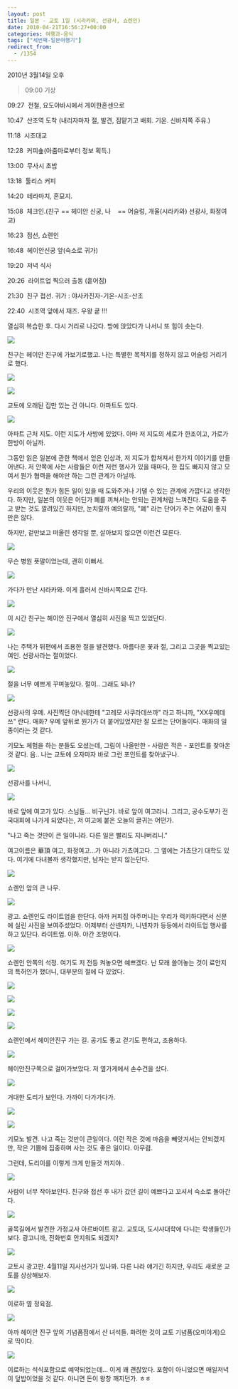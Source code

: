 ```yaml
---
layout: post
title: 일본 - 교토 1일 (시라카와, 선광사, 쇼렌인)
date: 2010-04-21T16:56:27+00:00
categories: 여행과-음식
tags: ["세번째-일본여행기"]
redirect_from:
  - /1354
---
```


2010년 3월14일 오후

> 09:00 기상

09:27  전철, 요도야바시에서 게이한혼센으로

10:47  산조역 도착 (내리자마자 절, 발견, 짐맡기고 배회. 기온. 신바지쪽 주유.)

11:18  시조대교

12:28  커피숖(아줌마로부터 정보 획득.)

13:00  무사시 초밥

13:18  툴리스 커피

14:20  테라마치, 혼묘지.

15:08  체크인.(친구 == 헤이안 신궁, 나    == 어슬렁, 개울(시라카와) 선광사, 화정여고)

16:23  접선, 쇼렌인

16:48  헤이안신궁 앞(숙소로 귀가)

19:20  저녁 식사

20:26  라이트업 찍으러 출동 (흩어짐)

21:30  친구 접선. 귀가 : 야사카진자-기온-시조-산조

22:40  시조역 앞에서 재즈. 우왕 쿧 !!!

열심히 복습한 후. 다시 거리로 나갔다. 방에 앉았다가 나서니 또 힘이 솟는다.

![ ](/assets/media/uploads_1_cfile25.uf.1217F3204BB6CB6C288FEB.jpg)

친구는 헤이안 진구에 가보기로했고. 나는 특별한 목적지를 정하지 않고 어슬렁 거리기로 했다.

![ ](/assets/media/uploads_1_cfile21.uf.116CD0234BB6CBAE4A0C75.jpg)

![ ](/assets/media/uploads_1_cfile4.uf.136CD0234BB6CBAF4B084C.jpg)

교토에 오래된 집만 있는 건 아니다. 아파트도 있다.

![ ](/assets/media/uploads_1_cfile2.uf.1850F81F4BB6CBCB1D86E8.jpg)

아파트 근처 지도. 이런 지도가 사방에 있었다. 아마 저 지도의 세로가 한조이고, 가로가 한방이 아닐까.

그동안 읽은 일본에 관한 책에서 얻은 인상과, 저 지도가 합쳐져서 한가지 이야기를 만들어낸다. 저 안쪽에 사는 사람들은 이런 저런 행사가 있을 때마다, 한 집도 빠지지 않고 모여서 뭔가 협력을 해야만 하는 그런 관계가 아닐까.

우리의 이웃은 뭔가 힘든 일이 있을 때 도와주거나 기댈 수 있는 관계에 가깝다고 생각한다. 하지만, 일본의 이웃은 어딘가 폐를 끼쳐서는 안되는 관계처럼 느껴진다. 도움을 주고 받는 것도 깔려있긴 하지만, 눈치랄까 예의랄까, "폐" 라는 단어가 주는 어감이 좋지만은 않다.

하지만, 겉만보고 떠올린 생각일 뿐, 살아보지 않으면 이런건 모른다.

![ ](/assets/media/uploads_1_cfile24.uf.170A90204BB6D0B46640F7.jpg)

무슨 병원 푯말이었는데, 괜히 이뻐서.

![ ](/assets/media/uploads_1_cfile2.uf.160A90204BB6D0B465E2E9.jpg)

가다가 만난 시라카와. 이게 흘러서 신바시쪽으로 간다.

![ ](/assets/media/uploads_1_cfile21.uf.190A90204BB6D0B56754AF.jpg)

이 시간 친구는 헤이안 진구에서 열심히 사진을 찍고 있었단다.

![ ](/assets/media/uploads_1_cfile9.uf.110A90204BB6D0B6681AE8.jpg)

나는 주택가 뒤편에서 조용한 절을 발견했다. 아름다운 꽃과 절, 그리고 그곳을 찍고있는 여인. 선광사라는 절이었다.

![ ](/assets/media/uploads_1_cfile29.uf.130A90204BB6D0B769FBBD.jpg)

절을 너무 예쁘게 꾸며놓았다. 절이.. 그래도 되나?

![ ](/assets/media/uploads_1_cfile5.uf.161EDF014BB6D1F85D45A9.jpg)

선광사의 우메. 사진찍던 아낙네한테 "고레모 사쿠라데쓰까" 라고 하니까, "XX우메데쓰" 란다. 매화? 우메 앞뒤로 뭔가가 더 붙어있었지만 잘 모르는 단어들이다. 매화의 일종이라는 것 같다.

기모노 체험을 하는 분들도 오셨는데, 그림이 나올만한 - 사람은 적은 - 포인트를 찾아온 것 같다. 음.. 나는 교토에 오자마자 바로 그런 포인트를 찾아냈구나.

![ ](/assets/media/uploads_1_cfile6.uf.146E960C4BB6D5B6A2A290.jpg)

선광사를 나서니,

![ ](/assets/media/uploads_1_cfile29.uf.156E960C4BB6D5B6A3B9FE.jpg)

바로 앞에 여고가 있다. 스님들... 비구닌가. 바로 앞이 여고라니. 그리고, 공수도부가 전국대회에 나가게 되었다는, 저 여고에 붙은 오늘의 글귀는 어떤가.

"나고 죽는 것만이 큰 일이니라. 다른 일은 빨리도 지나버리니."

여고이름은 華頂 여고, 화정여고...가 아니라 가쵸여고다. 그 옆에는 가쵸단기 대학도 있다. 여기에 다녀볼까 생각했지만, 남자는 받지 않는단다.

![ ](/assets/media/uploads_1_cfile5.uf.176E960C4BB6D5B7A480F0.jpg)

쇼렌인 앞의 큰 나무.

![ ](/assets/media/uploads_1_cfile1.uf.196E960C4BB6D5B8A51907.jpg)

광고. 쇼렌인도 라이트업을 한단다. 아까 커피집 아주머니는 우리가 럭키하다면서 신문에 실린 사진을 보여주셨었다. 어제부터 산넨자카, 니넨자카 등등에서 라이트업 행사를 하고 있단다. 라이트업. 아하. 야간 조명이다.

![ ](/assets/media/uploads_1_cfile10.uf.126E960C4BB6D5B9A70608.jpg)

쇼렌인 안쪽의 석정. 여기도 저 전등 켜놓으면 예쁘겠다. 난 모래 쓸어놓는 것이 료안지의 특허인가 했더니, 대부분의 절에 다 있었다.

![ ](/assets/media/uploads_1_cfile27.uf.136E960C4BB6D5BBA96248.jpg)

![ ](/assets/media/uploads_1_cfile25.uf.126E960C4BB6D5BCAAB7AA.jpg)

![ ](/assets/media/uploads_1_cfile24.uf.196E960C4BB6D5C0AFCD57.jpg)

![ ](/assets/media/uploads_1_cfile27.uf.116E960C4BB6D5BAA87872.jpg)

쇼렌인에서 헤이안진구 가는 길. 공기도 좋고 걷기도 편하고, 조용하다.

![ ](/assets/media/uploads_1_cfile4.uf.146E960C4BB6D5BDAB3B9B.jpg)

헤이안진구쪽으로 걸어가보았다. 저 옆가게에서 손수건을 샀다.

![ ](/assets/media/uploads_1_cfile25.uf.196E960C4BB6D5BFAE89B4.jpg)

거대한 도리가 보인다. 가까이 다가가다가.

![ ](/assets/media/uploads_1_cfile23.uf.156E960C4BB6D5BDACE648.jpg)

 

![ ](/assets/media/uploads_1_cfile27.uf.176E960C4BB6D5BEAD740A.jpg)

기모노 발견. 나고 죽는 것만이 큰일이다. 이런 작은 것에 마음을 빼앗겨서는 안되겠지만, 작은 기쁨에 집중하며 사는 것도 좋은 일이다. 아무렴.

그런데, 도리이를 이렇게 크게 만들것 까지야..

![ ](/assets/media/uploads_1_cfile23.uf.196E960C4BB6D5C1B0DD38.jpg)

사람이 너무 작아보인다. 친구와 접선 후 내가 갔던 길이 예쁘다고 꼬셔서 숙소로 돌아간다.

![ ](/assets/media/uploads_1_cfile2.uf.126E960C4BB6D5C2B26BBB.jpg)

골목길에서 발견한 가정교사 아르바이트 광고. 교토대, 도시샤대학에 다니는 학생들인가보다. 광고니까, 전화번호 안지워도 되겠지?

![ ](/assets/media/uploads_1_cfile27.uf.136E960C4BB6D5C2B3CE34.jpg)

교토시 광고판. 4월11일 지사선거가 있나봐. 다른 나라 얘기긴 하지만, 우리도 새로운 교토를 상상해보자.

![ ](/assets/media/uploads_1_cfile2.uf.166E960C4BB6D5C3B531BD.jpg)

이로하 옆 정육점.

![ ](/assets/media/uploads_1_cfile6.uf.186E960C4BB6D5C4B6EE47.jpg)

아까 헤이안 진구 앞의 기념품점에서 산 녀석들. 화려한 것이 교토 기념품(오미야게)으로 딱이다.

![ ](/assets/media/uploads_1_cfile27.uf.1750FC0C4BB6D844015CCE.jpg)

이로하는 석식포함으로 예약되었는데... 이게 꽤 괜찮았다. 포함이 아니었으면 매일저녁이 덮밥이었을 것 같다. 아니면 돈이 왕창 깨지던가. ㅎㅎ
<div id=comments>
</div>
